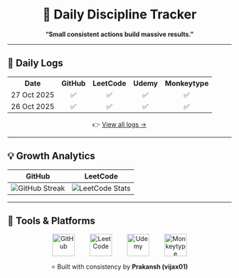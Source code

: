 <h1 align="center">🌱 Daily Discipline Tracker</h1>

<p align="center">
  <b>“Small consistent actions build massive results.”</b><br/>
</p>

---
## 🧾 Daily Logs

<div align="center">

<table>
  <tr>
    <th>Date</th>
    <th>GitHub</th>
    <th>LeetCode</th>
    <th>Udemy</th>
    <th>Monkeytype</th>
  </tr>
  <tr>
    <td>27 Oct 2025</td>
    <td align="center">✅</td>
    <td align="center">✅</td>
    <td align="center">✅</td>
    <td align="center">✅</td>
  </tr>
  <tr>
    <td>26 Oct 2025</td>
    <td align="center">✅</td>
    <td align="center">✅</td>
    <td align="center">✅</td>
    <td align="center">✅</td>
  </tr>
</table>

</div>

<p align="center">👉 <a href="./logs/logs.md">View all logs →</a></p>

---


## 💡 Growth Analytics

| GitHub | LeetCode |
|--------|-----------|
| ![GitHub Streak](https://streak-stats.demolab.com?user=vijax01&theme=react&hide_border=true) | ![LeetCode Stats](https://leetcard.jacoblin.cool/vijax01?theme=dark&font=Karma&ext=contest) |

---

## 🧰 Tools & Platforms

<p align="center">
  <img src="https://github.githubassets.com/assets/GitHub-Mark-ea2971cee799.png" alt="GitHub" width="50" height="50" style="margin: 0 15px; vertical-align: middle;" title="GitHub"/>
  <img src="https://upload.wikimedia.org/wikipedia/commons/1/19/LeetCode_logo_black.png" alt="LeetCode" width="50" height="50" style="margin: 0 15px; vertical-align: middle;" title="LeetCode"/>
  <img src="https://pbs.twimg.com/profile_images/1417157967124721666/xShJF4Km_400x400.png" alt="Udemy" width="50" height="50" style="margin: 0 15px; vertical-align: middle;" title="Udemy"/>
  <img src="https://media.licdn.com/dms/image/v2/C4D0BAQGaQNL3XmKs6Q/company-logo_200_200/company-logo_200_200/0/1673214811889/monkeytypegame_logo?e=2147483647&v=beta&t=FdFz9laOiDMevxBf91WwfrgDNgHrdqAArOLTQicFBos" alt="Monkeytype" width="50" height="50" style="margin: 0 15px; vertical-align: middle;" title="Monkeytype"/>
</p>


</p>

<p align="center">
  ⭐ Built with consistency by <b>Prakansh (vijax01)</b>  
</p>
